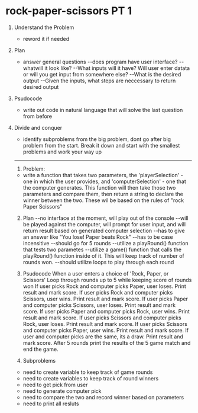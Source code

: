 # rock-paper-scissors PT 1
1. Understand the Problem 
    - reword it if needed
2. Plan 
    - answer general questions 
    --does program have user interface?
    --whatwill it look like?
    --What inputs will it have? Will user enter datata or will you get input from somewhere else?
    --What is the desired output
    --Given the inputs, what steps are neccessary to return desired output
3. Psudocode 
    - write out code in natural language that will solve the last question from before
4. Divide and conquer
    - identify subproblems from the big problem, dont go after big problem from the start. Break it down and start with the smallest problems and work your way up
   

    --------------------------------------------------

    1. Problem: 
      - write a function that takes two parameters, the 'playerSelection' - one in which the user provides, and 'computerSelection' - one that the computer generates. This function will then take those two parameters and compare them, then return a string to declare the winner between the two. These wil be based on the rules of "rock Paper Scissors"

      
      

    2. Plan
        --no interface at the moment, will play out of the console
        --will be played against the computer, will prompt for user input, and will return result based on generated computer selection
        --has to give an answer like "You lose! Paper beats Rock" 
        --has to be case incensitive
        --should go for 5 rounds 
        --utilize a playRound() function that tests two parametes 
        --utilize a game() function that calls the playRound() function inside of it. This will keep track of number of rounds won. 
        --should utilize loops to play through each round
    
    3. Psudocode
    When a user enters a choice of 'Rock, Paper, or Scissors'
    Loop through rounds up to 5 while keeping score of rounds won
        If user picks Rock and computer picks Paper, user loses. Print result and mark score.
        If user picks Rock and computer picks Scissors, user wins. Print result and mark score.
        If user picks Paper and computer picks Scissors, user loses. Print result and mark score.
        If user picks Paper and computer picks Rock, user wins. Print result and mark score.
        If user picks Scissors and computer picks Rock, user loses. Print result and mark score.
        If user picks Scissors and computer picks Paper, user wins. Print result and mark score.
        If user and computer picks are the same, its a draw. Print result and mark score. 
    After 5 rounds print the results of the 5 game match and end the game. 
       
    
    4. Subproblems
    - need to create variable to keep track of game rounds
    - need to create variables to keep track of round winners
    - need to get pick from user 
    - need to generate computer pick 
    - need to compare the two and record winner based on parameters 
    - need to print all resluts 
       

